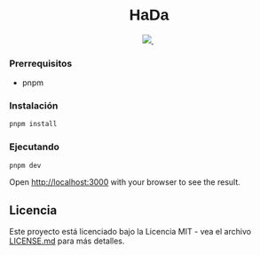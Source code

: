 <link rel="preconnect" href="https://fonts.googleapis.com">
<link rel="preconnect" href="https://fonts.gstatic.com" crossorigin>
<link href="https://fonts.googleapis.com/css2?family=Montserrat:ital,wght@0,200;1,100&family=Prompt:wght@300&display=swap" rel="stylesheet">

<h1 align="center" style="margin-top: -10px; font-family: 'Prompt', sans-serif; font-weghy">HaDa</h1>

<p align="center">
  <a aria-label="Servilla" href="#">
    <img src="https://img.shields.io/badge/next.js-v14.0.4-black?style=for-the-badge&logoColor=white&logo=nextdotjs">
  </a>
  <img alt="" src="https://img.shields.io/badge/node-v20.10.0-green?style=for-the-badge&labelColor=000000&logo=Node.js">
  <img alt="" src="https://img.shields.io/badge/pnpm-orange?style=for-the-badge&labelColor=000000&logo=Pnpm">
</p>

### Prerrequisitos
* pnpm

### Instalación
```bash
pnpm install
```

### Ejecutando

```bash
pnpm dev
```

Open [http://localhost:3000](http://localhost:3000) with your browser to see the result.

## Licencia

Este proyecto está licenciado bajo la Licencia MIT - vea el archivo [LICENSE.md](LICENSE.md) para más detalles.
